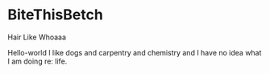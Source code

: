 # BiteThisBetch
Hair Like Whoaaa

Hello-world
I like dogs and carpentry and chemistry and I have no idea what I am doing re: life.
